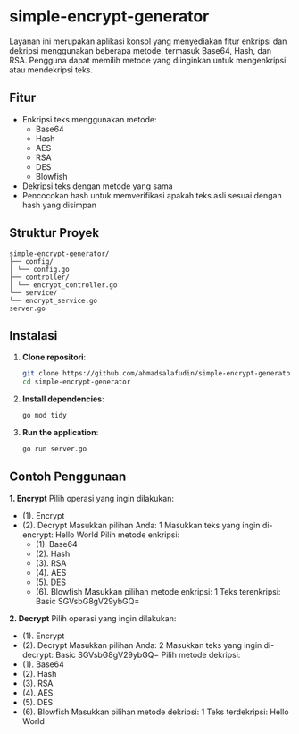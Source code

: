 # simple-encrypt-generator

Layanan ini merupakan aplikasi konsol yang menyediakan fitur enkripsi dan dekripsi menggunakan beberapa metode, termasuk Base64, Hash, dan RSA. Pengguna dapat memilih metode yang diinginkan untuk mengenkripsi atau mendekripsi teks.

## Fitur

- Enkripsi teks menggunakan metode:
    - Base64
    - Hash
    - AES
    - RSA
    - DES
    - Blowfish
- Dekripsi teks dengan metode yang sama
- Pencocokan hash untuk memverifikasi apakah teks asli sesuai dengan hash yang disimpan

## Struktur Proyek

```
simple-encrypt-generator/ 
├── config/ 
│ └── config.go 
├── controller/ 
│ └── encrypt_controller.go 
└── service/ 
└── encrypt_service.go
server.go
```

## Instalasi

1. **Clone repositori**:
   ```bash
   git clone https://github.com/ahmadsalafudin/simple-encrypt-generator.git
   cd simple-encrypt-generator
   ```

2. **Install dependencies**:
   ```bash
   go mod tidy
   ```

3. **Run the application**:
   ```bash
   go run server.go
   ```

## Contoh Penggunaan

**1. Encrypt**
  Pilih operasi yang ingin dilakukan:
  - (1). Encrypt
  - (2). Decrypt
  Masukkan pilihan Anda: 1
  Masukkan teks yang ingin di-encrypt: Hello World
  Pilih metode enkripsi:
    - (1). Base64
    - (2). Hash
    - (3). RSA
    - (4). AES
    - (5). DES
    - (6). Blowfish
  Masukkan pilihan metode enkripsi: 1
  Teks terenkripsi: Basic SGVsbG8gV29ybGQ=

**2. Decrypt**
Pilih operasi yang ingin dilakukan:
  - (1). Encrypt
  - (2). Decrypt
Masukkan pilihan Anda: 2
Masukkan teks yang ingin di-decrypt: Basic SGVsbG8gV29ybGQ=
Pilih metode dekripsi:
  - (1). Base64
  - (2). Hash
  - (3). RSA
  - (4). AES
  - (5). DES
  - (6). Blowfish
Masukkan pilihan metode dekripsi: 1
Teks terdekripsi: Hello World

    
